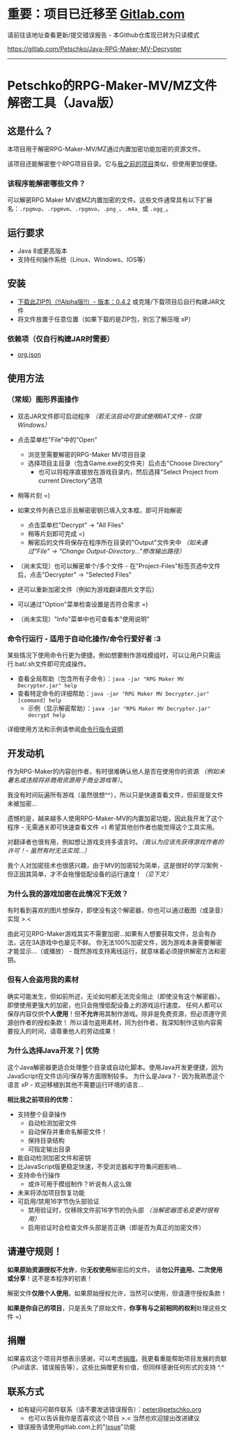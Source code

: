 # 重要：项目已迁移至 [Gitlab.com](https://gitlab.com/Petschko/Java-RPG-Maker-MV-Decrypter)

请前往该地址查看更新/提交错误报告 - 本Github仓库现已转为只读模式

https://gitlab.com/Petschko/Java-RPG-Maker-MV-Decrypter

----

# Petschko的RPG-Maker-MV/MZ文件解密工具（Java版）

## 这是什么？
本项目用于解密RPG-Maker-MV/MZ通过内置加密功能加密的资源文件。

该项目还能解密整个RPG项目目录。它与[我之前的项目](https://gitlab.com/Petschko/RPG-Maker-MV-Decrypter)类似，但使用更加便捷。

### 该程序能解密哪些文件？
可以解密RPG Maker MV或MZ内置加密的文件。这些文件通常具有以下扩展名：`.rpgmvp`、`.rpgmvm`、`.rpgmvo`、`.png_`、`.m4a_` 或 `.ogg_`。

## 运行要求
- Java 8或更高版本
- 支持任何操作系统（Linux、Windows、IOS等）

## 安装
- [下载此ZIP包（!!Alpha版!!）- 版本：0.4.2](https://petschko.org/upload/projects/java-rpg-maker-decrypter/RPG_Maker_MV_Decrypter_jar_0.4.2.zip) 或克隆/下载项目后自行构建JAR文件
- 将文件放置于任意位置（如果下载的是ZIP包，别忘了解压哦 xP）

### 依赖项（仅自行构建JAR时需要）
- [org.json](https://github.com/douglascrockford/JSON-java)

## 使用方法
### （常规）图形界面操作
- 双击JAR文件即可启动程序 *（若无法启动可尝试使用BAT文件 - 仅限Windows）*
- 点击菜单栏"File"中的"Open"
  - 浏览至需要解密的RPG-Maker MV项目目录
  - 选择项目主目录（包含Game.exe的文件夹）后点击"Choose Directory"
    - 也可以将程序直接放在游戏目录内，然后选择"Select Project from current Directory"选项
- 稍等片刻 =)
- 如果文件列表已显示且解密密钥已填入文本框，即可开始解密
  - 点击菜单栏"Decrypt" -> "All Files"
  - 稍等片刻即可完成 =)
  - 解密后的文件将保存在程序所在目录的"Output"文件夹中 *（如未通过"File" -> "Change Output-Directory..."修改输出路径）*

- （尚未实现）也可以解密单个/多个文件 - 在"Project-Files"标签页选中文件后，点击"Decrypter" -> "Selected Files"
- 还可以重新加密文件（例如为游戏翻译图片文字后）
- 可以通过"Option"菜单检查设置是否符合需求 =)
- （尚未实现）"Info"菜单中也可查看本"使用说明"

### 命令行运行 - 适用于自动化操作/命令行爱好者 :3

某些情况下使用命令行更为便捷。例如想要制作游戏模组时，可以让用户只需运行.bat/.sh文件即可完成操作。

- 查看全局帮助（包含所有子命令）：`java -jar "RPG Maker MV Decrypter.jar" help`
- 查看特定命令的详细帮助：`java -jar "RPG Maker MV Decrypter.jar" [command] help`
  - 示例（显示解密帮助）：`java -jar "RPG Maker MV Decrypter.jar" decrypt help`

详细使用方法和示例请参阅[命令行指令说明](cmd-instructions.md)

## 开发动机
作为RPG-Maker的内容创作者，有时很难确认他人是否在使用你的资源 *（例如未署名或违规将非商用资源用于商业游戏等）*。

我没有时间玩遍所有游戏（虽然很想^^），所以只是快速查看文件，但前提是文件未被加密...

遗憾的是，越来越多人使用RPG-Maker-MV的内置加密功能，因此我开发了这个程序 - 无需通关即可快速查看文件 =) 希望其他创作者也能觉得这个工具实用。

对翻译者也很有用，例如想让游戏支持多语言时。*（我认为应该先获得游戏作者的许可！- 虽然有时无法实现...）*

我个人对加密技术也很感兴趣，由于MV的加密较为简单，这是很好的学习案例 - 但正因其简单，才不会拖慢低配设备的运行速度！*（见下文）*

### 为什么我的游戏加密在此情况下无效？
有时看到喜欢的图片想保存，即使没有这个解密器，你也可以通过截图（或录音）实现 >.<

由此可见RPG-Maker游戏其实不需要加密...如果有人想要获取文件，总会有办法，这在3A游戏中也屡见不鲜。
你无法100%加密文件，因为游戏本身需要解密才能显示...（或播放） - 既然游戏支持离线运行，就意味着必须提供解密方法和密钥。

### 但有人会盗用我的素材
确实可能发生，但如前所述，无论如何都无法完全阻止（即使没有这个解密器）。即使使用更强大的加密，也只会拖慢低配设备上的游戏运行速度。
任何人都可以保存内容仅供**个人使用**！但**不允许**用其制作游戏。除非是免费资源，但必须遵守资源创作者的授权条款！
所以请勿盗用素材，同为创作者，我深知制作这些内容需要投入的时间，请尊重他人的劳动成果！

### 为什么选择Java开发？| 优势
这个Java解密器更适合处理整个目录或自动化脚本。使用Java开发更便捷，因为JavaScript在文件访问/保存等方面限制较多。
为什么是Java？- 因为我熟悉这个语言 xP - 欢迎移植到其他不需要运行环境的语言...

**相比我之前项目的优势：**
- 支持整个目录操作
  - 自动检测加密文件
  - 自动保存并重命名解密文件！
  - 保持目录结构
  - 可指定输出目录
- 能自动检测加密文件和密钥
- 比JavaScript版更稳定快速，不受浏览器和字符集问题影响...
- 支持命令行操作
  - 或许可用于模组制作？听说有人这么做
- 未来将添加项目恢复功能
- 可启用/禁用16字节伪头部验证
  - 禁用验证时，仅移除文件前16字节的伪头部 *（当解密器签名变更时很有用）*
  - 启用验证时会检查文件头部是否正确（即是否为真正的加密文件）

## 请遵守规则！
**如果原始资源授权不允许**，你**无权使用**解密后的文件。
请**勿公开盗用、二次使用或分享**！这不是本程序的初衷！

解密文件**仅限个人使用**。如果原始授权允许，当然可以使用，但请遵守授权条款！

**如果是你自己的项目**，只是丢失了原始文件，**你享有与之前相同的权利**处理这些文件 =)

## 捐赠

如果喜欢这个项目并想表示感谢，可以考虑[捐赠](https://www.paypal.me/petschko)。我更看重能帮助项目发展的贡献（Pull请求、错误报告等），这些比捐赠更有价值，但同样感谢任何形式的支持 ^.^

## 联系方式
- 如有疑问可邮件联系（请不要发送错误报告）：peter@petschko.org
  - 也可以告诉我你是否喜欢这个项目 >.< 当然也欢迎提出改进建议
- 错误报告请使用gitlab.com上的"[Issue](https://gitlab.com/Petschko/Java-RPG-Maker-MV-Decrypter/-/issues)"功能
